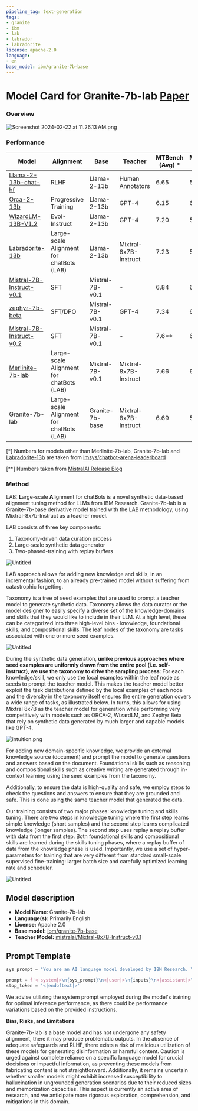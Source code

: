 ```yaml
---
pipeline_tag: text-generation
tags:
- granite
- ibm
- lab
- labrador
- labradorite
license: apache-2.0
language:
- en
base_model: ibm/granite-7b-base
---
```

# Model Card for Granite-7b-lab [Paper](https://arxiv.org/abs/2403.01081) 

### Overview

![Screenshot 2024-02-22 at 11.26.13 AM.png](model-card/Model%20Card%20for%20Merlinite%207b%2028cc0b72cf574a4a828140d3539ede4a_Screenshot_2024-02-22_at_11.26.13_AM.png)

### Performance

| Model | Alignment | Base | Teacher | MTBench (Avg) * | MMLU(5-shot) |
| --- | --- | --- | --- | --- | --- |
| [Llama-2-13b-chat-hf](https://huggingface.co/meta-llama/Llama-2-13b-chat-hf) | RLHF | Llama-2-13b | Human Annotators | 6.65  |54.58 | 
| [Orca-2-13b](https://huggingface.co/microsoft/Orca-2-13b) | Progressive Training | Llama-2-13b | GPT-4 | 6.15  | 60.37 * |
| [WizardLM-13B-V1.2](https://huggingface.co/WizardLM/WizardLM-13B-V1.2) | Evol-Instruct | Llama-2-13b | GPT-4 | 7.20  | 54.83 |
| [Labradorite-13b](https://huggingface.co/ibm/labradorite-13b) | Large-scale Alignment for chatBots (LAB) | Llama-2-13b | Mixtral-8x7B-Instruct | 7.23 | 58.89 |
| [Mistral-7B-Instruct-v0.1](https://huggingface.co/mistralai/Mistral-7B-Instruct-v0.1) | SFT | Mistral-7B-v0.1 | - | 6.84 | 60.37 |
| [zephyr-7b-beta](https://huggingface.co/HuggingFaceH4/zephyr-7b-beta) | SFT/DPO | Mistral-7B-v0.1 | GPT-4 | 7.34 | 61.07 |
| [Mistral-7B-Instruct-v0.2](https://huggingface.co/mistralai/Mistral-7B-Instruct-v0.2) | SFT | Mistral-7B-v0.1 | - |  7.6** | 60.78 | 
| [Merlinite-7b-lab](https://huggingface.co/instructlab/merlinite-7b-lab) | Large-scale Alignment for chatBots (LAB) | Mistral-7B-v0.1 | Mixtral-8x7B-Instruct | 7.66 |64.88 |  
| Granite-7b-lab | Large-scale Alignment for chatBots (LAB) | Granite-7b-base| Mixtral-8x7B-Instruct | 6.69 | 51.91 |

[*] Numbers for models other than Merlinite-7b-lab, Granite-7b-lab and [Labradorite-13b](https://huggingface.co/ibm/labradorite-13b) are taken from [lmsys/chatbot-arena-leaderboard](https://huggingface.co/spaces/lmsys/chatbot-arena-leaderboard)

[**] Numbers taken from [MistralAI Release Blog](https://mistral.ai/news/la-plateforme/)

### Method

LAB: **L**arge-scale **A**lignment for chat**B**ots is a novel synthetic data-based alignment tuning method for LLMs from IBM Research. Granite-7b-lab is a Granite-7b-base derivative model trained with the LAB methodology, using Mixtral-8x7b-Instruct as a teacher model.

LAB consists of three key components:

1. Taxonomy-driven data curation process
2. Large-scale synthetic data generator
3. Two-phased-training with replay buffers

![Untitled](model-card/Model%20Card%20for%20Merlinite%207b%2028cc0b72cf574a4a828140d3539ede4a_Untitled.png)

LAB approach allows for adding new knowledge and skills, in an incremental fashion, to an already pre-trained model without suffering from catastrophic forgetting.

Taxonomy is a tree of seed examples that are used to prompt a teacher model to generate synthetic data. Taxonomy allows the data curator or the model designer to easily specify a diverse set of the knowledge-domains and skills that they would like to include in their LLM. At a high level, these can be categorized into three high-level bins - knowledge, foundational skills, and compositional skills. The leaf nodes of the taxonomy are tasks associated with one or more seed examples.

![Untitled](model-card/Model%20Card%20for%20Merlinite%207b%2028cc0b72cf574a4a828140d3539ede4a_Untitled%201.png)

During the synthetic data generation, **unlike previous approaches where seed examples are uniformly drawn from the entire pool (i.e. self-instruct), we use the taxonomy to drive the sampling process**: For each knowledge/skill, we only use the local examples within the leaf node as seeds to prompt the teacher model.
This makes the teacher model better exploit the task distributions defined by the local examples of each node and the diversity in the taxonomy itself ensures the entire generation covers a wide range of tasks, as illustrated below. In turns, this allows for using Mixtral 8x7B as the teacher model for generation while performing very competitively with models such as ORCA-2, WizardLM, and Zephyr Beta that rely on synthetic data generated by much larger and capable models like GPT-4.

![intuition.png](model-card/Model%20Card%20for%20Merlinite%207b%2028cc0b72cf574a4a828140d3539ede4a_intuition.png)

For adding new domain-specific knowledge, we provide an external knowledge source (document) and prompt the model to generate questions and answers based on the document.
Foundational skills such as reasoning and compositional skills such as creative writing are generated through in-context learning using the seed examples from the taxonomy. 

Additionally, to ensure the data is high-quality and safe, we employ steps to check the questions and answers to ensure that they are grounded and safe. This is done using the same teacher model that generated the data. 

Our training consists of two major phases: knowledge tuning and skills tuning. 
There are two steps in knowledge tuning where the first step learns simple knowledge (short samples) and the second step learns complicated knowledge (longer samples).
The second step uses replay a replay buffer with data from the first step.
Both foundational skills and compositional skills are learned during the skills tuning phases, where a replay buffer of data from the knowledge phase is used.
Importantly, we use a set of hyper-parameters for training that are very different from standard small-scale supervised fine-training: larger batch size and carefully optimized learning rate and scheduler.

![Untitled](model-card/Model%20Card%20for%20Merlinite%207b%2028cc0b72cf574a4a828140d3539ede4a_Untitled%202.png)

## Model description
- **Model Name**: Granite-7b-lab
- **Language(s):** Primarily English
- **License:** Apache 2.0
- **Base model:** [ibm/granite-7b-base](https://huggingface.co/ibm/granite-7b-base)
- **Teacher Model:** [mistralai/Mixtral-8x7B-Instruct-v0.1](https://huggingface.co/mistralai/Mixtral-8x7B-Instruct-v0.1)

## Prompt Template

```python
sys_prompt = "You are an AI language model developed by IBM Research. You are a cautious assistant. You carefully follow instructions. You are helpful and harmless and you follow ethical guidelines and promote positive behavior."

prompt = f'<|system|>\n{sys_prompt}\n<|user|>\n{inputs}\n<|assistant|>\n'
stop_token = '<|endoftext|>'
```

We advise utilizing the system prompt employed during the model's training for optimal inference performance, as there could be performance variations based on the provided instructions. 



**Bias, Risks, and Limitations**

Granite-7b-lab is a base model and has not undergone any safety alignment, there it may produce problematic outputs. In the absence of adequate safeguards and RLHF, there exists a risk of malicious utilization of these models for generating disinformation or harmful content. Caution is urged against complete reliance on a specific language model for crucial decisions or impactful information, as preventing these models from fabricating content is not straightforward. Additionally, it remains uncertain whether smaller models might exhibit increased susceptibility to hallucination in ungrounded generation scenarios due to their reduced sizes and memorization capacities. This aspect is currently an active area of research, and we anticipate more rigorous exploration, comprehension, and mitigations in this domain.